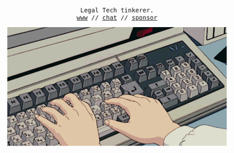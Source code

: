 <p align="center">
  <samp>
    Legal Tech tinkerer.
    <br>
    <a href="https://gongahkia.github.io/">www</a> // 
    <a href="https://gongahkia.github.io/contact.html">chat</a> // 
    <a href="https://github.com/sponsors/gongahkia">sponsor</a>
  </samp>
</p>
<div align="center">
  <img src="./asset/gif/typing.gif"></img>
</div>
